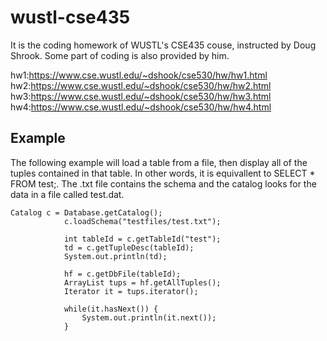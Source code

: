 # wustl-cse435
It is the coding homework of WUSTL's CSE435 couse, instructed by Doug Shrook. Some part of coding is also provided by him.

hw1:https://www.cse.wustl.edu/~dshook/cse530/hw/hw1.html
hw2:https://www.cse.wustl.edu/~dshook/cse530/hw/hw2.html 
hw3:https://www.cse.wustl.edu/~dshook/cse530/hw/hw3.html 
hw4:https://www.cse.wustl.edu/~dshook/cse530/hw/hw4.html 

## Example

The following example will load a table from a file, then display all of the tuples contained in that table. In other words, it is equivallent to SELECT * FROM test;. The .txt file contains the schema and the catalog looks for the data in a file called test.dat.
```
Catalog c = Database.getCatalog();
			c.loadSchema("testfiles/test.txt");
			
			int tableId = c.getTableId("test");
			td = c.getTupleDesc(tableId);
			System.out.println(td);
			
			hf = c.getDbFile(tableId);
			ArrayList tups = hf.getAllTuples();
			Iterator it = tups.iterator();
			
			while(it.hasNext()) {
				System.out.println(it.next());
			}

```


